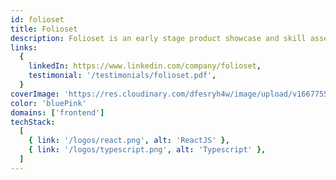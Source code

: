 ```yaml
---
id: folioset
title: Folioset
description: Folioset is an early stage product showcase and skill assessment platform where users can share their product thinking,  build their portfolio and receive feedback from professionals.
links:
  {
    linkedIn: https://www.linkedin.com/company/folioset,
    testimonial: '/testimonials/folioset.pdf',
  }
coverImage: 'https://res.cloudinary.com/dfesryh4w/image/upload/v1667755998/portfolio/folioset_uadnik.png'
color: 'bluePink'
domains: ['frontend']
techStack:
  [
    { link: '/logos/react.png', alt: 'ReactJS' },
    { link: '/logos/typescript.png', alt: 'Typescript' },
  ]
---
```

